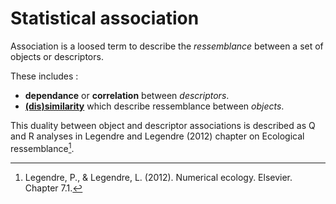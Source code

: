 # Statistical association

Association is a loosed term to describe the *ressemblance* between a set of objects or descriptors.

These includes :
 - **dependance** or **correlation** between *descriptors*. 
 - [**(dis)similarity**](../3) which describe ressemblance between *objects*.

This duality between object and descriptor associations is described as
Q and R analyses in Legendre and Legendre (2012) chapter on Ecological
ressemblance[^Legendre].

[^Legendre]: Legendre, P., & Legendre, L. (2012). Numerical
ecology. Elsevier. Chapter 7.1.
